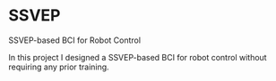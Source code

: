 # SSVEP
SSVEP-based BCI for Robot Control

In this project I designed a SSVEP-based BCI for robot control without requiring any prior training. 
